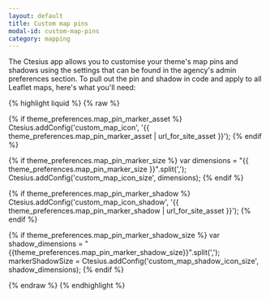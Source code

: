 ```yaml
---
layout: default
title: Custom map pins
modal-id: custom-map-pins
category: mapping
---
```

The Ctesius app allows you to customise your theme's map pins and shadows using the settings that can be found in the agency's admin preferences section. To pull out the pin and shadow in code and apply to all Leaflet maps, here's what you'll need:

{% highlight liquid %}
{% raw %}

{% if theme_preferences.map_pin_marker_asset  %}
 Ctesius.addConfig('custom_map_icon', '{{ theme_preferences.map_pin_marker_asset | url_for_site_asset }}');
{% endif %}

{% if theme_preferences.map_pin_marker_size %}
 var dimensions = "{{ theme_preferences.map_pin_marker_size }}".split(',');
 Ctesius.addConfig('custom_map_icon_size', dimensions);
{% endif %}

{% if theme_preferences.map_pin_marker_shadow %}
 Ctesius.addConfig('custom_map_icon_shadow', '{{ theme_preferences.map_pin_marker_shadow | url_for_site_asset }}');
{% endif %}

{% if theme_preferences.map_pin_marker_shadow_size %}
 var shadow_dimensions = "{{theme_preferences.map_pin_marker_shadow_size}}".split(',');
 markerShadowSize = Ctesius.addConfig('custom_map_shadow_icon_size', shadow_dimensions);
{% endif %}

{% endraw %}
{% endhighlight %}

